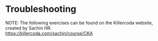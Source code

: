 # Troubleshooting
NOTE: The following exercises can be found on the Killercoda website, created by Sachin HR.  
https://killercoda.com/sachin/course/CKA
